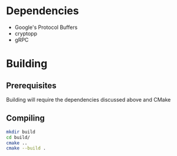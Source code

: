 # Dependencies

- Google's Protocol Buffers
- cryptopp
- gRPC

# Building

## Prerequisites

Building will require the dependencies discussed above and CMake

## Compiling

```bash
mkdir build
cd build/
cmake ..
cmake --build .
```
